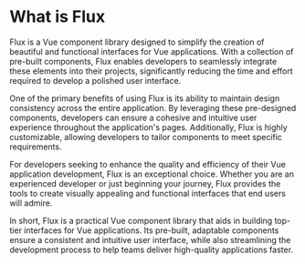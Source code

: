 # What is Flux

Flux is a Vue component library designed to simplify the creation of beautiful and functional interfaces for Vue applications. With a collection of pre-built components, Flux enables developers to seamlessly integrate these elements into their projects, significantly reducing the time and effort required to develop a polished user interface.

One of the primary benefits of using Flux is its ability to maintain design consistency across the entire application. By leveraging these pre-designed components, developers can ensure a cohesive and intuitive user experience throughout the application's pages. Additionally, Flux is highly customizable, allowing developers to tailor components to meet specific requirements.

For developers seeking to enhance the quality and efficiency of their Vue application development, Flux is an exceptional choice. Whether you are an experienced developer or just beginning your journey, Flux provides the tools to create visually appealing and functional interfaces that end users will admire.

In short, Flux is a practical Vue component library that aids in building top-tier interfaces for Vue applications. Its pre-built, adaptable components ensure a consistent and intuitive user interface, while also streamlining the development process to help teams deliver high-quality applications faster.
